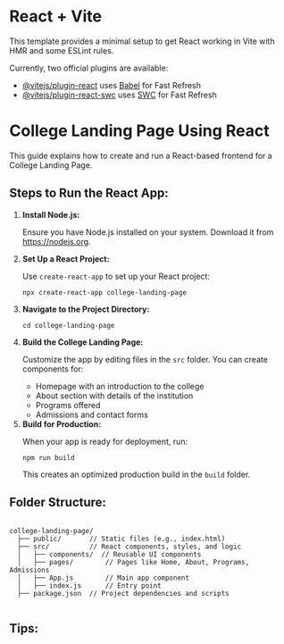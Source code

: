 # React + Vite

This template provides a minimal setup to get React working in Vite with HMR and some ESLint rules.

Currently, two official plugins are available:

- [@vitejs/plugin-react](https://github.com/vitejs/vite-plugin-react/blob/main/packages/plugin-react/README.md) uses [Babel](https://babeljs.io/) for Fast Refresh
- [@vitejs/plugin-react-swc](https://github.com/vitejs/vite-plugin-react-swc) uses [SWC](https://swc.rs/) for Fast Refresh
<h1>College Landing Page Using React</h1>
<p>This guide explains how to create and run a React-based frontend for a College Landing Page.</p>
<h2>Steps to Run the React App:</h2>
<ol>
  <li>
    <b>Install Node.js:</b>
    <p>Ensure you have Node.js installed on your system. Download it from <a href="https://nodejs.org" target="_blank">https://nodejs.org</a>.</p>
  </li>
  <li>
    <b>Set Up a React Project:</b>
    <p>Use <code>create-react-app</code> to set up your React project:</p>
    <pre><code>npx create-react-app college-landing-page</code></pre>
  </li>
  <li>
    <b>Navigate to the Project Directory:</b>
    <pre><code>cd college-landing-page</code></pre>
  </li>
  <li>
    <b>Build the College Landing Page:</b>
    <p>Customize the app by editing files in the <code>src</code> folder. You can create components for:</p>
    <ul>
      <li>Homepage with an introduction to the college</li>
      <li>About section with details of the institution</li>
      <li>Programs offered</li>
      <li>Admissions and contact forms</li>
    </ul>
  </li>
  <li>
    <b>Build for Production:</b>
    <p>When your app is ready for deployment, run:</p>
    <pre><code>npm run build</code></pre>
    <p>This creates an optimized production build in the <code>build</code> folder.</p>
  </li>
</ol>

<h2>Folder Structure:</h2>
<pre><code>
college-landing-page/
  ├── public/       // Static files (e.g., index.html)
  ├── src/          // React components, styles, and logic
  │   ├── components/  // Reusable UI components
  │   ├── pages/        // Pages like Home, About, Programs, Admissions
  │   ├── App.js        // Main app component
  │   ├── index.js      // Entry point
  ├── package.json  // Project dependencies and scripts
        </code></pre>
<h2>Tips:</h2>
